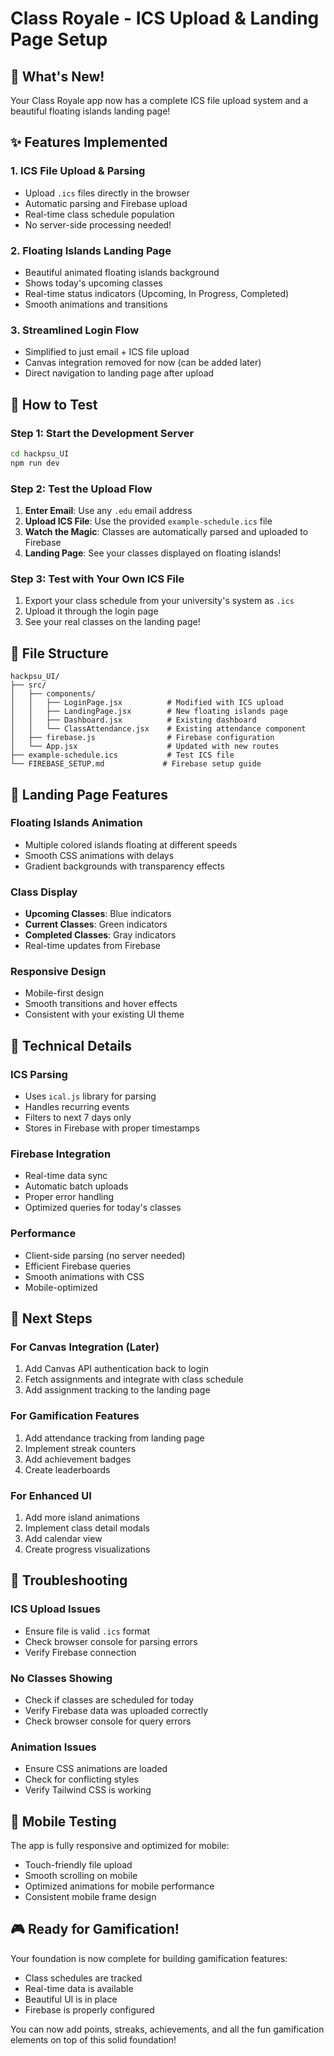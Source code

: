 # Class Royale - ICS Upload & Landing Page Setup

## 🎉 What's New!

Your Class Royale app now has a complete ICS file upload system and a beautiful floating islands landing page!

## ✨ Features Implemented

### 1. **ICS File Upload & Parsing**
- Upload `.ics` files directly in the browser
- Automatic parsing and Firebase upload
- Real-time class schedule population
- No server-side processing needed!

### 2. **Floating Islands Landing Page**
- Beautiful animated floating islands background
- Shows today's upcoming classes
- Real-time status indicators (Upcoming, In Progress, Completed)
- Smooth animations and transitions

### 3. **Streamlined Login Flow**
- Simplified to just email + ICS file upload
- Canvas integration removed for now (can be added later)
- Direct navigation to landing page after upload

## 🚀 How to Test

### Step 1: Start the Development Server
```bash
cd hackpsu_UI
npm run dev
```

### Step 2: Test the Upload Flow
1. **Enter Email**: Use any `.edu` email address
2. **Upload ICS File**: Use the provided `example-schedule.ics` file
3. **Watch the Magic**: Classes are automatically parsed and uploaded to Firebase
4. **Landing Page**: See your classes displayed on floating islands!

### Step 3: Test with Your Own ICS File
1. Export your class schedule from your university's system as `.ics`
2. Upload it through the login page
3. See your real classes on the landing page!

## 📁 File Structure

```
hackpsu_UI/
├── src/
│   ├── components/
│   │   ├── LoginPage.jsx          # Modified with ICS upload
│   │   ├── LandingPage.jsx        # New floating islands page
│   │   ├── Dashboard.jsx          # Existing dashboard
│   │   └── ClassAttendance.jsx    # Existing attendance component
│   ├── firebase.js                # Firebase configuration
│   └── App.jsx                    # Updated with new routes
├── example-schedule.ics           # Test ICS file
└── FIREBASE_SETUP.md             # Firebase setup guide
```

## 🎨 Landing Page Features

### Floating Islands Animation
- Multiple colored islands floating at different speeds
- Smooth CSS animations with delays
- Gradient backgrounds with transparency effects

### Class Display
- **Upcoming Classes**: Blue indicators
- **Current Classes**: Green indicators  
- **Completed Classes**: Gray indicators
- Real-time updates from Firebase

### Responsive Design
- Mobile-first design
- Smooth transitions and hover effects
- Consistent with your existing UI theme

## 🔧 Technical Details

### ICS Parsing
- Uses `ical.js` library for parsing
- Handles recurring events
- Filters to next 7 days only
- Stores in Firebase with proper timestamps

### Firebase Integration
- Real-time data sync
- Automatic batch uploads
- Proper error handling
- Optimized queries for today's classes

### Performance
- Client-side parsing (no server needed)
- Efficient Firebase queries
- Smooth animations with CSS
- Mobile-optimized

## 🎯 Next Steps

### For Canvas Integration (Later)
1. Add Canvas API authentication back to login
2. Fetch assignments and integrate with class schedule
3. Add assignment tracking to the landing page

### For Gamification Features
1. Add attendance tracking from landing page
2. Implement streak counters
3. Add achievement badges
4. Create leaderboards

### For Enhanced UI
1. Add more island animations
2. Implement class detail modals
3. Add calendar view
4. Create progress visualizations

## 🐛 Troubleshooting

### ICS Upload Issues
- Ensure file is valid `.ics` format
- Check browser console for parsing errors
- Verify Firebase connection

### No Classes Showing
- Check if classes are scheduled for today
- Verify Firebase data was uploaded correctly
- Check browser console for query errors

### Animation Issues
- Ensure CSS animations are loaded
- Check for conflicting styles
- Verify Tailwind CSS is working

## 📱 Mobile Testing

The app is fully responsive and optimized for mobile:
- Touch-friendly file upload
- Smooth scrolling on mobile
- Optimized animations for mobile performance
- Consistent mobile frame design

## 🎮 Ready for Gamification!

Your foundation is now complete for building gamification features:
- Class schedules are tracked
- Real-time data is available
- Beautiful UI is in place
- Firebase is properly configured

You can now add points, streaks, achievements, and all the fun gamification elements on top of this solid foundation!
